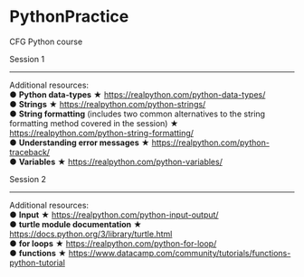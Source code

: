 # PythonPractice
CFG Python course

Session 1
************************
Additional resources:<br/>
● **Python data-types** ★ https://realpython.com/python-data-types/<br/>
● **Strings** ★ https://realpython.com/python-strings/<br/>
● **String formatting** (includes two common alternatives to the string formatting method
covered in the session) ★ https://realpython.com/python-string-formatting/<br/>
● **Understanding error messages** ★ https://realpython.com/python-traceback/<br/>
● **Variables** ★ https://realpython.com/python-variables/

Session 2
************************
Additional resources:<br/>
● **Input** ★ https://realpython.com/python-input-output/<br/>
● **turtle module documentation** ★ https://docs.python.org/3/library/turtle.html<br/>
● **for loops** ★ https://realpython.com/python-for-loop/<br/>
● **functions** ★ https://www.datacamp.com/community/tutorials/functions-python-tutorial<br/>
